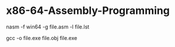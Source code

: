 # x86-64-Assembly-Programming

nasm -f win64 -g file.asm -l file.lst 

gcc -o file.exe file.obj file.exe
